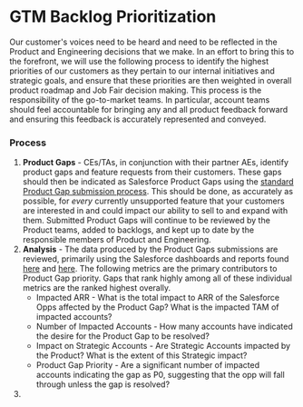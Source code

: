 # GTM Backlog Prioritization

Our customer's voices need to be heard and need to be reflected in the Product and Engineering decisions that we make. In an effort to bring this to the forefront, we will use the following process to identify the highest priorities of our customers as they pertain to our internal initiatives and strategic goals, and ensure that these priorities are then weighted in overall product roadmap and Job Fair decision making. This process is the responsibility of the go-to-market teams. In particular, account teams should feel accountable for bringing any and all product feedback forward and ensuring this feedback is accurately represented and conveyed.

### Process

1. <b>Product Gaps</b> - CEs/TAs, in conjunction with their partner AEs, identify product gaps and feature requests from their customers. These gaps should then be indicated as Salesforce Product Gaps using the [standard Product Gap submission process](https://handbook.sourcegraph.com/departments/engineering/product/process/feedback/surfacing_product_feedback/). This should be done, as accurately as possible, for <em>every</em> currently unsupported feature that your customers are interested in and could impact our ability to sell to and expand with them. Submitted Product Gaps will continue to be reviewed by the Product teams, added to backlogs, and kept up to date by the responsible members of Product and Engineering.
2. <b>Analysis</b> - The data produced by the Product Gaps submissions are reviewed, primarily using the Salesforce dashboards and reports found [here](https://sourcegraph2020.lightning.force.com/lightning/r/Dashboard/01Z5b0000004tnMEAQ/view?queryScope=userFolders) and [here](https://sourcegraph2020.lightning.force.com/lightning/r/Dashboard/01Z5b0000015UGhEAM/view?queryScope=userFolders). The following metrics are the primary contributors to Product Gap priority. Gaps that rank highly among all of these individual metrics are the ranked highest overally.
    - Impacted ARR - What is the total impact to ARR of the Salesforce Opps affected by the Product Gap? What is the impacted TAM of impacted accounts?
    - Number of Impacted Accounts - How many accounts have indicated the desire for the Product Gap to be resolved?
    - Impact on Strategic Accounts - Are Strategic Accounts impacted by the Product? What is the extent of this Strategic impact?
    - Product Gap Priority - Are a significant number of impacted accounts indicating the gap as P0, suggesting that the opp will fall through unless the gap is resolved?
3. 
